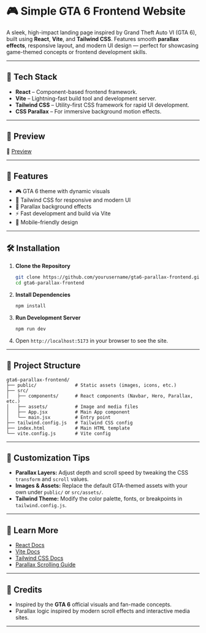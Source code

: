 # 🎮 Simple GTA 6 Frontend Website

A sleek, high-impact landing page inspired by Grand Theft Auto VI (GTA 6), built using **React**, **Vite**, and **Tailwind CSS**. Features smooth **parallax effects**, responsive layout, and modern UI design — perfect for showcasing game-themed concepts or frontend development skills.

---

## 🚀 Tech Stack

- **React** – Component-based frontend framework.
- **Vite** – Lightning-fast build tool and development server.
- **Tailwind CSS** – Utility-first CSS framework for rapid UI development.
- **CSS Parallax** – For immersive background motion effects.

---

## 📸 Preview

🔗 [Preview](https://dsarihan.github.io/GTA-FrontEnd/)

---

## 🌟 Features

- 🎮 GTA 6 theme with dynamic visuals  
- 🎨 Tailwind CSS for responsive and modern UI  
- 🌄 Parallax background effects  
- ⚡ Fast development and build via Vite  
- 📱 Mobile-friendly design

---

## 🛠️ Installation

1. **Clone the Repository**
   ```bash
   git clone https://github.com/yourusername/gta6-parallax-frontend.git
   cd gta6-parallax-frontend
   ```

2. **Install Dependencies**
   ```bash
   npm install
   ```

3. **Run Development Server**
   ```bash
   npm run dev
   ```

4. Open `http://localhost:5173` in your browser to see the site.

---

## 📁 Project Structure

```
gta6-parallax-frontend/
├── public/              # Static assets (images, icons, etc.)
├── src/
│   ├── components/      # React components (Navbar, Hero, Parallax, etc.)
│   ├── assets/          # Image and media files
│   ├── App.jsx          # Main App component
│   └── main.jsx         # Entry point
├── tailwind.config.js   # Tailwind CSS config
├── index.html           # Main HTML template
└── vite.config.js       # Vite config
```

---

## 📌 Customization Tips

- **Parallax Layers:** Adjust depth and scroll speed by tweaking the CSS `transform` and `scroll` values.
- **Images & Assets:** Replace the default GTA-themed assets with your own under `public/` or `src/assets/`.
- **Tailwind Theme:** Modify the color palette, fonts, or breakpoints in `tailwind.config.js`.

---

## 🧠 Learn More

- [React Docs](https://react.dev/)
- [Vite Docs](https://vitejs.dev/)
- [Tailwind CSS Docs](https://tailwindcss.com/)
- [Parallax Scrolling Guide](https://developer.mozilla.org/en-US/docs/Web/CSS/CSS_Transforms/Using_CSS_transforms)

---

## 🙌 Credits

- Inspired by the **GTA 6** official visuals and fan-made concepts.
- Parallax logic inspired by modern scroll effects and interactive media sites.

---

